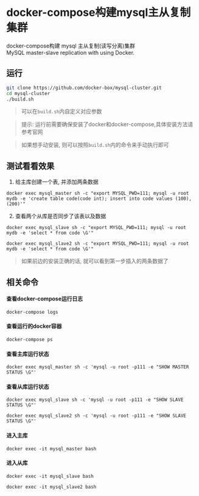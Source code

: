 docker-compose构建mysql主从复制集群 
========================
docker-compose构建 mysql 主从复制(读写分离)集群  
MySQL master-slave replication with using Docker. 

## 运行
```bash
git clone https://github.com/docker-box/mysql-cluster.git
cd mysql-cluster
./build.sh
```
> 可以在`build.sh`内自定义对应参数  

> 提示: 运行前需要确保安装了docker和docker-compose,具体安装方法请参考官网  

> 如果想手动安装, 则可以按照`build.sh`内的命令来手动执行即可  

## 测试看看效果
1. 给主库创建一个表, 并添加两条数据
```
docker exec mysql_master sh -c "export MYSQL_PWD=111; mysql -u root mydb -e 'create table code(code int); insert into code values (100), (200)'"
```
2. 查看两个从库是否同步了该表以及数据
```
docker exec mysql_slave sh -c "export MYSQL_PWD=111; mysql -u root mydb -e 'select * from code \G'"
```
```
docker exec mysql_slave2 sh -c "export MYSQL_PWD=111; mysql -u root mydb -e 'select * from code \G'"
```
> 如果前边的安装正确的话, 就可以看到第一步插入的两条数据了  

## 相关命令

#### 查看docker-compose运行日志
```
docker-compose logs
```

#### 查看运行的docker容器
```
docker-compose ps
```

#### 查看主库运行状态

```
docker exec mysql_master sh -c 'mysql -u root -p111 -e "SHOW MASTER STATUS \G"'
```

#### 查看从库运行状态
```
docker exec mysql_slave sh -c 'mysql -u root -p111 -e "SHOW SLAVE STATUS \G"'
```
```
docker exec mysql_slave2 sh -c 'mysql -u root -p111 -e "SHOW SLAVE STATUS \G"'
```

#### 进入主库

```
docker exec -it mysql_master bash
```

#### 进入从库

```
docker exec -it mysql_slave bash
```

```
docker exec -it mysql_slave2 bash
```
